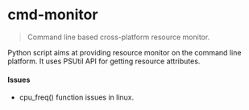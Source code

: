 # cmd-monitor
> Command line based cross-platform resource monitor.   

Python script aims at providing resource monitor on the command line platform.
It uses PSUtil API for getting resource attributes.

  
#### Issues


- cpu_freq() function issues in linux. 